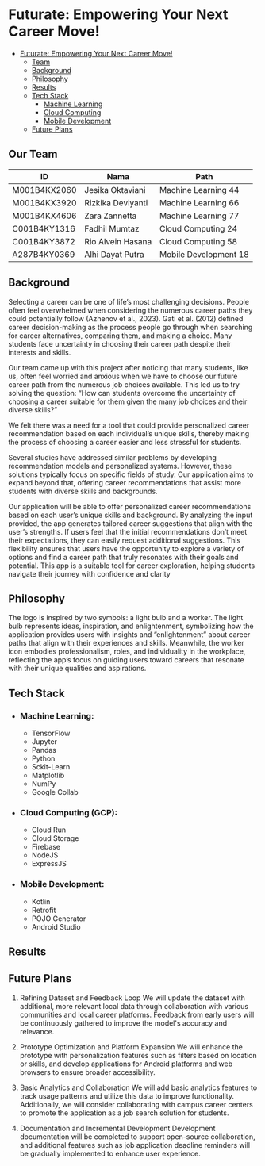 # Futurate: Empowering Your Next Career Move!

- [Futurate: Empowering Your Next Career Move!](#futurate-empowering-your-next-career-move)
  - [Team](#our-team)
  - [Background](#background)
  - [Philosophy](#philosophy)
  - [Results](#results)
  - [Tech Stack](#tech-stack)
    - [Machine Learning](#machine-learning)
    - [Cloud Computing](#cloud-computing-gcp)
    - [Mobile Development](#mobile-development)
  - [Future Plans](#future-plans)

## Our Team

| ID             | Nama                  | Path   |
|-----------------|-----------------------|--------|
| M001B4KX2060   | Jesika Oktaviani      | Machine Learning 44    |
| M001B4KX3920   | Rizkika Deviyanti     | Machine Learning 66    |
| M001B4KX4606   | Zara Zannetta         | Machine Learning 77    |
| C001B4KY1316   | Fadhil Mumtaz         | Cloud Computing 24     |
| C001B4KY3872   | Rio Alvein Hasana     | Cloud Computing 58     |
| A287B4KY0369   | Alhi Dayat Putra      | Mobile Development 18  |

## Background
Selecting a career can be one of life’s most challenging decisions. People often feel overwhelmed when considering the numerous career paths they could potentially follow (Azhenov et al., 2023). Gati et al. (2012) defined career decision-making as the process people go through when searching for career alternatives, comparing them, and making a choice. Many students face uncertainty in choosing their career path despite their interests and skills.

Our team came up with this project after noticing that many students, like us, often feel worried and anxious when we have to choose our future career path from the numerous job choices available. This led us to try solving the question:
“How can students overcome the uncertainty of choosing a career suitable for them given the many job choices and their diverse skills?”

We felt there was a need for a tool that could provide personalized career recommendation based on each individual’s unique skills, thereby making the process of choosing a career easier and less stressful for students.

Several studies have addressed similar problems by developing recommendation models and personalized systems. However, these solutions typically focus on specific fields of study. Our application aims to expand beyond that, offering career recommendations that assist more students with diverse skills and backgrounds.

Our application will be able to offer personalized career recommendations based on each user’s unique skills and background. By analyzing the input provided, the app generates tailored career suggestions that align with the user’s strengths. If users feel that the initial recommendations don’t meet their expectations, they can easily request additional suggestions. This flexibility ensures that users have the opportunity to explore a variety of options and find a career path that truly resonates with their goals and potential. This app is a suitable tool for career exploration, helping students navigate their journey with confidence and clarity

## Philosophy
The logo is inspired by two symbols: a light bulb and a worker. The light bulb represents ideas, inspiration, and enlightenment, symbolizing how the application provides users with insights and “enlightenment” about career paths that align with their experiences and skills. Meanwhile, the worker icon embodies professionalism, roles, and individuality in the workplace, reflecting the app’s focus on guiding users toward careers that resonate with their unique qualities and aspirations.

## Tech Stack
- ### Machine Learning:
  - TensorFlow
  - Jupyter
  - Pandas
  - Python
  - Sckit-Learn
  - Matplotlib
  - NumPy
  - Google Collab
- ### Cloud Computing (GCP):
  - Cloud Run
  - Cloud Storage
  - Firebase
  - NodeJS
  - ExpressJS
- ### Mobile Development:
  - Kotlin
  - Retrofit
  - POJO Generator
  - Android Studio

## Results

## Future Plans
1. Refining Dataset and Feedback Loop
We will update the dataset with additional, more relevant local data through collaboration with various communities and local career platforms. Feedback from early users will be continuously gathered to improve the model's accuracy and relevance.

2. Prototype Optimization and Platform Expansion
We will enhance the prototype with personalization features such as filters based on location or skills, and develop applications for Android platforms and web browsers to ensure broader accessibility.

3. Basic Analytics and Collaboration
We will add basic analytics features to track usage patterns and utilize this data to improve functionality. Additionally, we will consider collaborating with campus career centers to promote the application as a job search solution for students.

4. Documentation and Incremental Development
Development documentation will be completed to support open-source collaboration, and additional features such as job application deadline reminders will be gradually implemented to enhance user experience.
